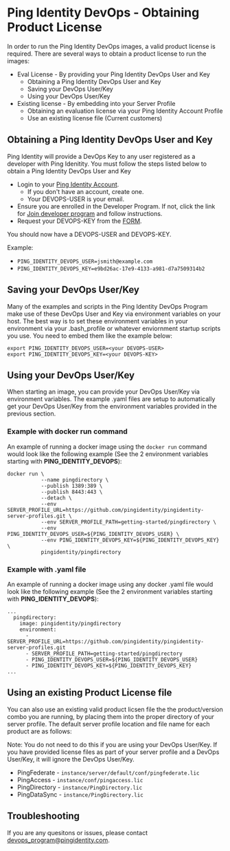 # Ping Identity DevOps - Obtaining Product License

In order to run the Ping Identity DevOps images, a valid product license is
required.  There are several ways to obtain a product license
to run the images:

* Eval License - By providing your Ping Identity DevOps User and Key
  * Obtaining a Ping Identity DevOps User and Key
  * Saving your DevOps User/Key
  * Using your DevOps User/Key
* Existing license - By embedding into your Server Profile
  * Obtaining an evaluation license via your Ping Identity Account Profile
  * Use an existing license file (Current customers)


## Obtaining a Ping Identity DevOps User and Key
Ping Identity will provide a DevOps Key to any user registered as a 
developer with Ping Idenitity.
You must follow the steps listed below to obtain a Ping Identity DevOps User and Key

* Login to your [Ping Identity Account](https://www.pingidentity.com/content/ping/en/account.html).
  * If you don't have an account, create one.
  * Your DEVOPS-USER is your email.
* Ensure you are enrolled in the Developer Program.  If not, click the link for [Join developer program](https://www.pingidentity.com/en/account/register.html?type=developer) and follow instructions.
* Request your DEVOPS-KEY from the [FORM](...).

You should now have a DEVOPS-USER and DEVOPS-KEY.

Example:
* `PING_IDENTITY_DEVOPS_USER=jsmith@example.com`
* `PING_IDENTITY_DEVOPS_KEY=e9bd26ac-17e9-4133-a981-d7a7509314b2`

## Saving your DevOps User/Key
Many of the examples and scripts in the Ping Identity DevOps Program make use of these DevOps User and Key via environment variables on your host.  The best way is to set these environment variables in your environment via your .bash_profile or whatever enviornment startup scripts you use.  You need to embed them like the example below:

```
export PING_IDENTITY_DEVOPS_USER=<your DEVOPS-USER>
export PING_IDENTITY_DEVOPS_KEY=<your DEVOPS-KEY>
```

## Using your DevOps User/Key
When starting an image, you can provide your
DevOps User/Key via environment variables.  The
example .yaml files are setup to automatically 
get your DevOps User/Key from the environment 
variables provided in the previous section.

### Example with docker run command
An example of running a docker image using the
`docker run` command would look like the following
example (See the 2 environment variables starting with **PING_IDENTITY_DEVOPS**):

```
docker run \
           --name pingdirectory \
           --publish 1389:389 \
           --publish 8443:443 \
           --detach \
           --env SERVER_PROFILE_URL=https://github.com/pingidentity/pingidentity-server-profiles.git \
           --env SERVER_PROFILE_PATH=getting-started/pingdirectory \
           --env PING_IDENTITY_DEVOPS_USER=${PING_IDENTITY_DEVOPS_USER} \
           --env PING_IDENTITY_DEVOPS_KEY=${PING_IDENTITY_DEVOPS_KEY} \
           pingidentity/pingdirectory
```

### Example with .yaml file
An example of running a docker image using any docker .yaml file
would look like the following example (See the 2 environment variables 
starting with **PING_IDENTITY_DEVOPS**):

```
...
  pingdirectory:
    image: pingidentity/pingdirectory
    environment:
      - SERVER_PROFILE_URL=https://github.com/pingidentity/pingidentity-server-profiles.git
      - SERVER_PROFILE_PATH=getting-started/pingdirectory
      - PING_IDENTITY_DEVOPS_USER=${PING_IDENTITY_DEVOPS_USER}
      - PING_IDENTITY_DEVOPS_KEY=${PING_IDENTITY_DEVOPS_KEY}
...
``` 

## Using an existing Product License file
You can also use an existing valid product licsen file the the product/version combo
you are running, by placing them into the proper directory of your server profile.
The default server profile location and file name for each product are as follows:

Note: You do not need to do this if you are using your DevOps User/Key.  If you have
provided license files as part of your server profile and a DevOps User/Key, it will
ignore the DevOps User/Key.

* PingFederate - `instance/server/default/conf/pingfederate.lic`
* PingAccess - `instance/conf/pingaccess.lic`
* PingDirectory - `instance/PingDirectory.lic`
* PingDataSync - `instance/PingDirectory.lic`

## Troubleshooting
If you are any quesitons or issues, please contact [devops_program@pingidentity.com](mailto:devops_program@pingidentity.com).